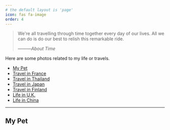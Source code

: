 ```yaml
---
# the default layout is 'page'
icon: fas fa-image
order: 4
---
```


> We're all travelling through time together every day of our lives. All we can do is do our best to relish this remarkable ride.
>
> ———*About Time*

Here are some photos related to my life or travels.

- [My Pet](#my-pet)
- [Travel in France](#)
- [Travel in Thailand](#)
- [Travel in Japan](#)
- [Travel in Finland](#)
- [Life in U.K.](#)
- [Life in China](#)

---

## My Pet

<!-- Add your image here later, like this: -->
<!-- ![My Pet](/assets/img/your-pet-image.jpg) -->
